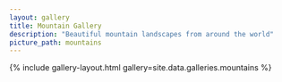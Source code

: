 ```yaml
---
layout: gallery
title: Mountain Gallery
description: "Beautiful mountain landscapes from around the world"
picture_path: mountains
---
```


{% include gallery-layout.html gallery=site.data.galleries.mountains %}
